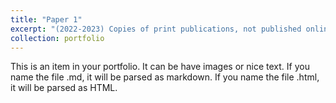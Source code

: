 ```yaml
---
title: "Paper 1"
excerpt: "(2022-2023) Copies of print publications, not published online"
collection: portfolio
---
```


This is an item in your portfolio. It can be have images or nice text. If you name the file .md, it will be parsed as markdown. If you name the file .html, it will be parsed as HTML. 
